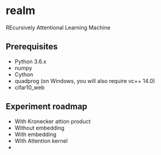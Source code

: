 # realm
REcursively Attentional Learning Machine

## Prerequisites

* Python 3.6.x
 * numpy
 * Cython
 * quadprog (on Windows, you will also require vc++ 14.0)
 * cifar10_web



## Experiment roadmap

* With Kronecker attion product
 * Without embedding
 * With embedding
* With Attention kernel
 * 